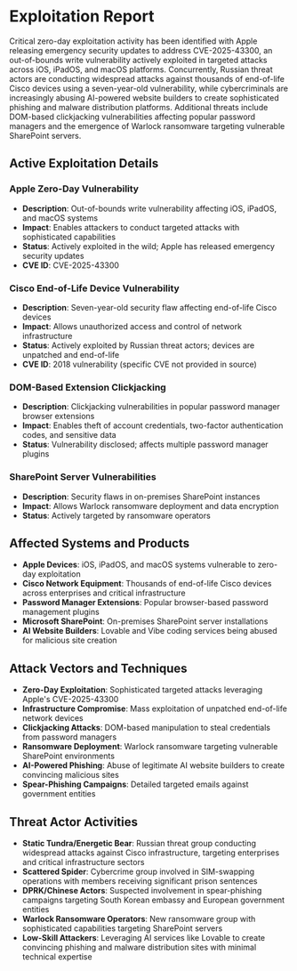 # Exploitation Report

Critical zero-day exploitation activity has been identified with Apple releasing emergency security updates to address CVE-2025-43300, an out-of-bounds write vulnerability actively exploited in targeted attacks across iOS, iPadOS, and macOS platforms. Concurrently, Russian threat actors are conducting widespread attacks against thousands of end-of-life Cisco devices using a seven-year-old vulnerability, while cybercriminals are increasingly abusing AI-powered website builders to create sophisticated phishing and malware distribution platforms. Additional threats include DOM-based clickjacking vulnerabilities affecting popular password managers and the emergence of Warlock ransomware targeting vulnerable SharePoint servers.

## Active Exploitation Details

### Apple Zero-Day Vulnerability
- **Description**: Out-of-bounds write vulnerability affecting iOS, iPadOS, and macOS systems
- **Impact**: Enables attackers to conduct targeted attacks with sophisticated capabilities
- **Status**: Actively exploited in the wild; Apple has released emergency security updates
- **CVE ID**: CVE-2025-43300

### Cisco End-of-Life Device Vulnerability
- **Description**: Seven-year-old security flaw affecting end-of-life Cisco devices
- **Impact**: Allows unauthorized access and control of network infrastructure
- **Status**: Actively exploited by Russian threat actors; devices are unpatched and end-of-life
- **CVE ID**: 2018 vulnerability (specific CVE not provided in source)

### DOM-Based Extension Clickjacking
- **Description**: Clickjacking vulnerabilities in popular password manager browser extensions
- **Impact**: Enables theft of account credentials, two-factor authentication codes, and sensitive data
- **Status**: Vulnerability disclosed; affects multiple password manager plugins

### SharePoint Server Vulnerabilities
- **Description**: Security flaws in on-premises SharePoint instances
- **Impact**: Allows Warlock ransomware deployment and data encryption
- **Status**: Actively targeted by ransomware operators

## Affected Systems and Products

- **Apple Devices**: iOS, iPadOS, and macOS systems vulnerable to zero-day exploitation
- **Cisco Network Equipment**: Thousands of end-of-life Cisco devices across enterprises and critical infrastructure
- **Password Manager Extensions**: Popular browser-based password management plugins
- **Microsoft SharePoint**: On-premises SharePoint server installations
- **AI Website Builders**: Lovable and Vibe coding services being abused for malicious site creation

## Attack Vectors and Techniques

- **Zero-Day Exploitation**: Sophisticated targeted attacks leveraging Apple's CVE-2025-43300
- **Infrastructure Compromise**: Mass exploitation of unpatched end-of-life network devices
- **Clickjacking Attacks**: DOM-based manipulation to steal credentials from password managers
- **Ransomware Deployment**: Warlock ransomware targeting vulnerable SharePoint environments
- **AI-Powered Phishing**: Abuse of legitimate AI website builders to create convincing malicious sites
- **Spear-Phishing Campaigns**: Detailed targeted emails against government entities

## Threat Actor Activities

- **Static Tundra/Energetic Bear**: Russian threat group conducting widespread attacks against Cisco infrastructure, targeting enterprises and critical infrastructure sectors
- **Scattered Spider**: Cybercrime group involved in SIM-swapping operations with members receiving significant prison sentences
- **DPRK/Chinese Actors**: Suspected involvement in spear-phishing campaigns targeting South Korean embassy and European government entities
- **Warlock Ransomware Operators**: New ransomware group with sophisticated capabilities targeting SharePoint servers
- **Low-Skill Attackers**: Leveraging AI services like Lovable to create convincing phishing and malware distribution sites with minimal technical expertise